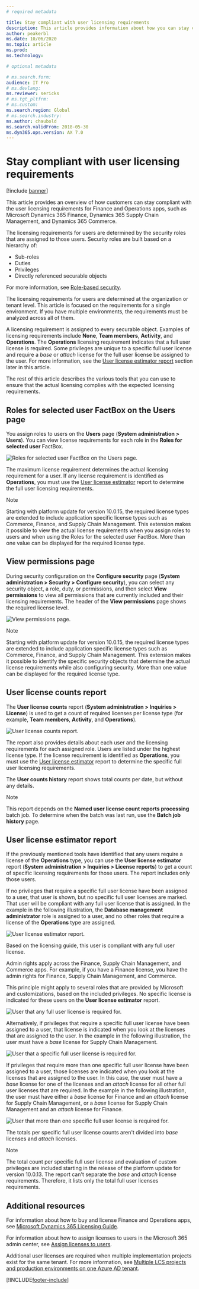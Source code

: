 ```yaml
---
# required metadata

title: Stay compliant with user licensing requirements
description: This article provides information about how you can stay compliant with the user licensing requirements for Finance and Operations apps.
author: peakerbl 
ms.date: 10/06/2020
ms.topic: article
ms.prod: 
ms.technology: 

# optional metadata

# ms.search.form:  
audience: IT Pro
# ms.devlang: 
ms.reviewer: sericks
# ms.tgt_pltfrm: 
# ms.custom: 
ms.search.region: Global
# ms.search.industry: 
ms.author: chaubold
ms.search.validFrom: 2018-05-30 
ms.dyn365.ops.version: AX 7.0
---
```


# Stay compliant with user licensing requirements

[!include [banner](../includes/banner.md)]

This article provides an overview of how customers can stay compliant with the user licensing requirements for Finance and Operations apps, such as Microsoft Dynamics 365 Finance, Dynamics 365 Supply Chain Management, and Dynamics 365 Commerce.

The licensing requirements for users are determined by the security roles that are assigned to those users. Security roles are built based on a hierarchy of:

- Sub-roles
- Duties
- Privileges
- Directly referenced securable objects 

For more information, see [Role-based security](./role-based-security.md).

The licensing requirements for users are determined at the organization or tenant level. This article is focused on the requirements for a single environment. If you have multiple environments, the requirements must be analyzed across all of them.

A licensing requirement is assigned to every securable object. Examples of licensing requirements include **None**, **Team members**, **Activity**, and **Operations**. The **Operations** licensing requirement indicates that a full user license is required. Some privileges are unique to a specific full user license and require a *base* or *attach* license for the full user license be assigned to the user. For more information, see the [User license estimator report](#user-license-estimator-report) section later in this article.

The rest of this article describes the various tools that you can use to ensure that the actual licensing complies with the expected licensing requirements.

## Roles for selected user FactBox on the Users page

You assign roles to users on the **Users** page (**System administration \> Users**). You can view license requirements for each role in the **Roles for selected user** FactBox.

![Roles for selected user FactBox on the Users page.](media/UsersRoles.png)

The maximum license requirement determines the actual licensing requirement for a user. If any license requirement is identified as **Operations**, you must use the [User license estimator](#user-license-estimator-report) report to determine the full user licensing requirements.

> [!NOTE]
> Starting with platform update for version 10.0.15, the required license types are extended to include application specific license types such as Commerce, Finance, and Supply Chain Management. This extension makes it possible to view the actual license requirements when you assign roles to users and when using the Roles for the selected user FactBox. More than one value can be displayed for the required license type. 

## View permissions page

During security configuration on the **Configure security** page (**System administration \> Security \> Configure security**), you can select any security object, a role, duty, or permissions, and then select **View permissions** to view all permissions that are currently included and their licensing requirements. The header of the **View permissions** page shows the required license level.

![View permissions page.](media/ViewPermissons.png)

> [!NOTE]
> Starting with platform update for version 10.0.15, the required license types are extended to include application specific license types such as Commerce, Finance, and Supply Chain Management. This extension makes it possible to identify the specific security objects that determine the actual license requirements while also configuring security. More than one value can be displayed for the required license type. 

## User license counts report

The **User license counts** report (**System administration \> Inquiries \> License**) is used to get a count of required licenses per license type (for example, **Team members**, **Activity**, and **Operations**).

![User license counts report.](media/UserLicenseCountsReport.png)

The report also provides details about each user and the licensing requirements for each assigned role. Users are listed under the highest license type. If the license requirement is identified as **Operations**, you must use the [User license estimator](#user-license-estimator-report) report to determine the specific full user licensing requirements.

The **User counts history** report shows total counts per date, but without any details.

> [!NOTE]
> This report depends on the **Named user license count reports processing** batch job. To determine when the batch was last run, use the **Batch job history** page.

## User license estimator report

If the previously mentioned tools have identified that any users require a license of the **Operations** type, you can use the **User license estimator** report (**System administration \> Inquiries \> License reports**) to get a count of specific licensing requirements for those users. The report includes only those users.

If no privileges that require a specific full user license have been assigned to a user, that user is shown, but no specific full user licenses are marked. That user will be compliant with any full user license that is assigned. In the example in the following illustration, the **Database management administrator** role is assigned to a user, and no other roles that require a license of the **Operations** type are assigned.

![User license estimator report.](media/LicenseGuide.png)

Based on the licensing guide, this user is compliant with any full user license.

Admin rights apply across the Finance, Supply Chain Management, and Commerce apps. For example, if you have a Finance license, you have the admin rights for Finance, Supply Chain Management, and Commerce.

This principle might apply to several roles that are provided by Microsoft and customizations, based on the included privileges. No specific license is indicated for these users on the **User license estimator** report.

![User that any full user license is required for.](media/UserLicenseEstimatorClaire.png)

Alternatively, if privileges that require a specific full user license have been assigned to a user, that license is indicated when you look at the licenses that are assigned to the user. In the example in the following illustration, the user must have a *base* license for Supply Chain Management.

![User that a specific full user license is required for.](media/UserLicenseEstimatorAlica.png)

If privileges that require more than one specific full user license have been assigned to a user, those licenses are indicated when you look at the licenses that are assigned to the user. In this case, the user must have a *base* license for one of the licenses and an *attach* license for all other full user licenses that are required. In the example in the following illustration, the user must have either a *base* license for Finance and an *attach* license for Supply Chain Management, or a *base* license for Supply Chain Management and an *attach* license for Finance.

![User that more than one specific full user license is required for.](media/UserLicenseEstimatorCassie.png)

The totals per specific full user license counts aren't divided into *base* licenses and *attach* licenses.

> [!NOTE]
> The total count per specific full user license and evaluation of custom privileges are included starting in the release of the platform update for version 10.0.13. The report can't separate the *base* and *attach* license requirements. Therefore, it lists only the total full user licenses requirements.

## Additional resources

For information about how to buy and license Finance and Operations apps, see [Microsoft Dynamics 365 Licensing Guide](https://go.microsoft.com/fwlink/?LinkId=866544&amp;clcid=0x409).

For information about how to assign licenses to users in the Microsoft 365 admin center, see [Assign licenses to users](/microsoft-365/admin/manage/assign-licenses-to-users).

Additional user licenses are required when multiple implementation projects exist for the same tenant. For more information, see [Multiple LCS projects and production environments on one Azure AD tenant](../../fin-ops/get-started/implement-multiple-projects-aad-tenant.md#licensing-requirements).


[!INCLUDE[footer-include](../../../includes/footer-banner.md)]